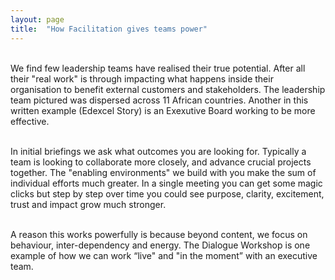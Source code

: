```yaml
---
layout: page
title:  "How Facilitation gives teams power"
---
```

<br>
We find few leadership teams have realised their true potential. After all their "real work" is through impacting what happens inside their organisation to benefit external customers and stakeholders. The leadership team pictured was dispersed across 11 African countries. Another in this written example (Edexcel Story) is an Exexutive Board working to be more effective.<br><br>

In initial briefings we ask what outcomes you are looking for. Typically a team is looking to collaborate more closely, and advance crucial projects together. The "enabling environments" we build with you make the sum of individual efforts much greater. In a single meeting you can get some magic clicks but step by step over time you could see purpose, clarity, excitement, trust and impact grow much stronger. <br><br>

A reason this works powerfully is because beyond content, we focus on behaviour, inter-dependency and energy. The Dialogue Workshop is one example of how we can work “live" and "in the moment” with an executive team. <br><br>